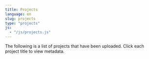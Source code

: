 ```yaml
---
title: Projects
language: en
slug: projects
type: "projects"
js:
  - "/js/projects.js"
---
```

The following is a list of projects that have been uploaded.  Click each project title to view metadata.
